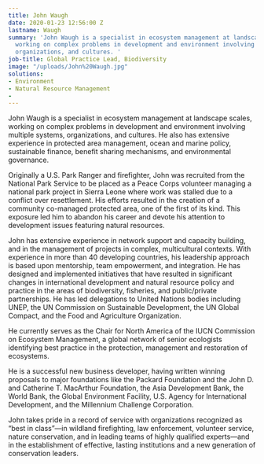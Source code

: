 ```yaml
---
title: John Waugh
date: 2020-01-23 12:56:00 Z
lastname: Waugh
summary: 'John Waugh is a specialist in ecosystem management at landscape scales,
  working on complex problems in development and environment involving multiple systems,
  organizations, and cultures. '
job-title: Global Practice Lead, Biodiversity
image: "/uploads/John%20Waugh.jpg"
solutions:
- Environment
- Natural Resource Management
- 
---
```


John Waugh is a specialist in ecosystem management at landscape scales, working on complex problems in development and environment involving multiple systems, organizations, and cultures. He also has extensive experience in protected area management, ocean and marine policy, sustainable finance, benefit sharing mechanisms, and environmental governance. 

Originally a U.S. Park Ranger and firefighter, John was recruited from the National Park Service to be placed as a Peace Corps volunteer managing a national park project in Sierra Leone where work was stalled due to a conflict over resettlement. His efforts resulted in the creation of a community co-managed protected area, one of the first of its kind. This exposure led him to abandon his career and devote his attention to development issues featuring natural resources.
 
John has extensive experience in network support and capacity building, and in the management of projects in complex, multicultural contexts. With experience in more than 40 developing countries, his leadership approach is based upon mentorship, team empowerment, and integration. He has designed and implemented initiatives that have resulted in significant changes in international development and natural resource policy and practice in the areas of biodiversity, fisheries, and public/private partnerships. He has led delegations to United Nations bodies including UNEP, the UN Commission on Sustainable Development, the UN Global Compact, and the Food and Agriculture Organization.
  
He currently serves as the Chair for North America of the IUCN Commission on Ecosystem Management, a global network of senior ecologists identifying best practice in the protection, management and restoration of ecosystems. 
 
He is a successful new business developer, having written winning proposals to major foundations like the Packard Foundation and the John D. and Catherine T. MacArthur Foundation, the Asia Development Bank, the World Bank, the Global Environment Facility, U.S. Agency for International Development, and the Millennium Challenge Corporation. 
 
John takes pride in a record of service with organizations recognized as “best in class”—in wildland firefighting, law enforcement, volunteer service, nature conservation, and in leading teams of highly qualified experts—and in the establishment of effective, lasting institutions and a new generation of conservation leaders.